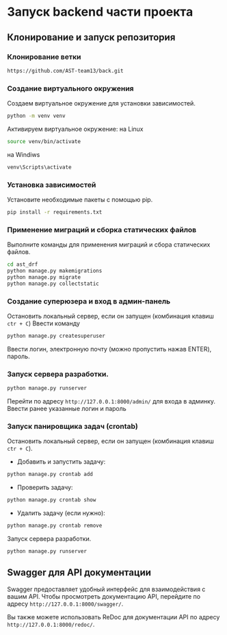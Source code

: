 # Запуск backend части проекта

## Клонирование и запуск репозитория

### Клонирование ветки

```bash
https://github.com/AST-team13/back.git 
```

### Создание виртуального окружения

Создаем виртуальное окружение для установки зависимостей.

```bash
python -m venv venv
```
Активируем виртуальное окружение:
на Linux
```bash
source venv/bin/activate
```
на Windiws
```bash
venv\Scripts\activate
```

### Установка зависимостей

Установите необходимые пакеты с помощью pip.

```bash
pip install -r requirements.txt
```

### Применение миграций и сборка статических файлов

Выполните команды для применения миграций и сбора статических файлов.

```bash
cd ast_drf
python manage.py makemigrations
python manage.py migrate
python manage.py collectstatic
```

### Создание суперюзера и вход в админ-панель

Остановить локальный сервер, если он запущен (комбинация клавиш `ctr + C`)
Ввести команду

```bash
python manage.py createsuperuser
```

Ввести логин, электронную почту (можно пропустить нажав ENTER), пароль.

### Запуск сервера разработки.

```bash
python manage.py runserver
```

Перейти по адресу `http://127.0.0.1:8000/admin/` для входа в админку.
Ввести ранее указанные логин и пароль

### Запуск панировщика задач (crontab)

Остановить локальный сервер, если он запущен (комбинация клавиш `ctr + C`).

- Добавить и запустить задачу:

```bash
python manage.py crontab add
```

- Проверить задачу:

```bash
python manage.py crontab show 
```

- Удалить задачу (если нужно):

```bash
python manage.py crontab remove
```

Запуск сервера разработки.

```bash
python manage.py runserver
```

## Swagger для API документации

Swagger предоставляет удобный интерфейс для взаимодействия с вашим API. Чтобы просмотреть документацию API, перейдите по
адресу `http://127.0.0.1:8000/swagger/`.

Вы также можете использовать ReDoc для документации API по адресу `http://127.0.0.1:8000/redoc/`.
